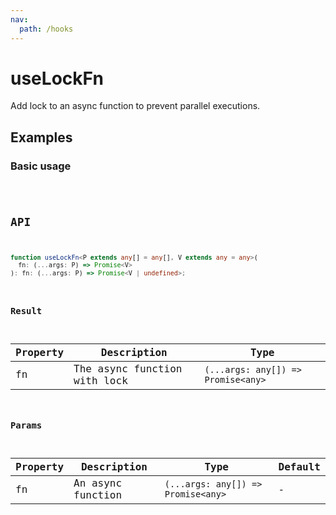 ```yaml
---
nav:
  path: /hooks
---
```


# useLockFn

Add lock to an async function to prevent parallel executions.

## Examples

### Basic usage

<code src="./demo/demo1.tsx" />

## API

```typescript
function useLockFn<P extends any[] = any[], V extends any = any>(
  fn: (...args: P) => Promise<V>
): fn: (...args: P) => Promise<V | undefined>;
```

### Result

| Property | Description                  | Type                               |
| -------- | ---------------------------- | ---------------------------------- |
| fn       | The async function with lock | `(...args: any[]) => Promise<any>` |

### Params

| Property | Description       | Type                               | Default |
| -------- | ----------------- | ---------------------------------- | ------- |
| fn       | An async function | `(...args: any[]) => Promise<any>` | -       |
